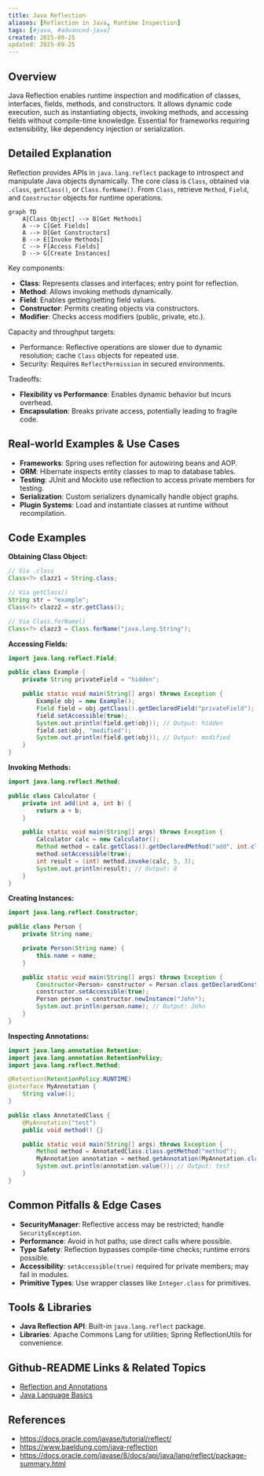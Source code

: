 ```yaml
---
title: Java Reflection
aliases: [Reflection in Java, Runtime Inspection]
tags: [#java, #advanced-java]
created: 2025-09-25
updated: 2025-09-25
---
```


## Overview

Java Reflection enables runtime inspection and modification of classes, interfaces, fields, methods, and constructors. It allows dynamic code execution, such as instantiating objects, invoking methods, and accessing fields without compile-time knowledge. Essential for frameworks requiring extensibility, like dependency injection or serialization.

## Detailed Explanation

Reflection provides APIs in `java.lang.reflect` package to introspect and manipulate Java objects dynamically. The core class is `Class`, obtained via `.class`, `getClass()`, or `Class.forName()`. From `Class`, retrieve `Method`, `Field`, and `Constructor` objects for runtime operations.

```mermaid
graph TD
    A[Class Object] --> B[Get Methods]
    A --> C[Get Fields]
    A --> D[Get Constructors]
    B --> E[Invoke Methods]
    C --> F[Access Fields]
    D --> G[Create Instances]
```

Key components:
- **Class**: Represents classes and interfaces; entry point for reflection.
- **Method**: Allows invoking methods dynamically.
- **Field**: Enables getting/setting field values.
- **Constructor**: Permits creating objects via constructors.
- **Modifier**: Checks access modifiers (public, private, etc.).

Capacity and throughput targets:
- Performance: Reflective operations are slower due to dynamic resolution; cache `Class` objects for repeated use.
- Security: Requires `ReflectPermission` in secured environments.

Tradeoffs:
- **Flexibility vs Performance**: Enables dynamic behavior but incurs overhead.
- **Encapsulation**: Breaks private access, potentially leading to fragile code.

## Real-world Examples & Use Cases

- **Frameworks**: Spring uses reflection for autowiring beans and AOP.
- **ORM**: Hibernate inspects entity classes to map to database tables.
- **Testing**: JUnit and Mockito use reflection to access private members for testing.
- **Serialization**: Custom serializers dynamically handle object graphs.
- **Plugin Systems**: Load and instantiate classes at runtime without recompilation.

## Code Examples

**Obtaining Class Object:**

```java
// Via .class
Class<?> clazz1 = String.class;

// Via getClass()
String str = "example";
Class<?> clazz2 = str.getClass();

// Via Class.forName()
Class<?> clazz3 = Class.forName("java.lang.String");
```

**Accessing Fields:**

```java
import java.lang.reflect.Field;

public class Example {
    private String privateField = "hidden";

    public static void main(String[] args) throws Exception {
        Example obj = new Example();
        Field field = obj.getClass().getDeclaredField("privateField");
        field.setAccessible(true);
        System.out.println(field.get(obj)); // Output: hidden
        field.set(obj, "modified");
        System.out.println(field.get(obj)); // Output: modified
    }
}
```

**Invoking Methods:**

```java
import java.lang.reflect.Method;

public class Calculator {
    private int add(int a, int b) {
        return a + b;
    }

    public static void main(String[] args) throws Exception {
        Calculator calc = new Calculator();
        Method method = calc.getClass().getDeclaredMethod("add", int.class, int.class);
        method.setAccessible(true);
        int result = (int) method.invoke(calc, 5, 3);
        System.out.println(result); // Output: 8
    }
}
```

**Creating Instances:**

```java
import java.lang.reflect.Constructor;

public class Person {
    private String name;

    private Person(String name) {
        this.name = name;
    }

    public static void main(String[] args) throws Exception {
        Constructor<Person> constructor = Person.class.getDeclaredConstructor(String.class);
        constructor.setAccessible(true);
        Person person = constructor.newInstance("John");
        System.out.println(person.name); // Output: John
    }
}
```

**Inspecting Annotations:**

```java
import java.lang.annotation.Retention;
import java.lang.annotation.RetentionPolicy;
import java.lang.reflect.Method;

@Retention(RetentionPolicy.RUNTIME)
@interface MyAnnotation {
    String value();
}

public class AnnotatedClass {
    @MyAnnotation("test")
    public void method() {}

    public static void main(String[] args) throws Exception {
        Method method = AnnotatedClass.class.getMethod("method");
        MyAnnotation annotation = method.getAnnotation(MyAnnotation.class);
        System.out.println(annotation.value()); // Output: test
    }
}
```

## Common Pitfalls & Edge Cases

- **SecurityManager**: Reflective access may be restricted; handle `SecurityException`.
- **Performance**: Avoid in hot paths; use direct calls where possible.
- **Type Safety**: Reflection bypasses compile-time checks; runtime errors possible.
- **Accessibility**: `setAccessible(true)` required for private members; may fail in modules.
- **Primitive Types**: Use wrapper classes like `Integer.class` for primitives.

## Tools & Libraries

- **Java Reflection API**: Built-in `java.lang.reflect` package.
- **Libraries**: Apache Commons Lang for utilities; Spring ReflectionUtils for convenience.

## Github-README Links & Related Topics

- [Reflection and Annotations](java/reflection-and-annotations/README.md)
- [Java Language Basics](java/java-language-basics/README.md)

## References

- https://docs.oracle.com/javase/tutorial/reflect/
- https://www.baeldung.com/java-reflection
- https://docs.oracle.com/javase/8/docs/api/java/lang/reflect/package-summary.html